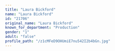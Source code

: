 ```yaml
---
title: "Laura Bickford"
name: "Laura Bickford"
id: "21706"
original_name: "Laura Bickford"
known_for_department: "Production"
gender: "1"
adult: "false"
profile_path: "/z1cMFeD9OHUmiE7nu542I2b4bGn.jpg"
---
```

